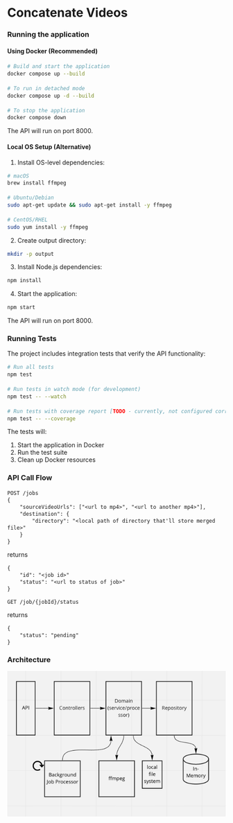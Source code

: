 # Concatenate Videos

### Running the application

#### Using Docker (Recommended)

```bash
# Build and start the application
docker compose up --build

# To run in detached mode
docker compose up -d --build

# To stop the application
docker compose down
```

The API will run on port 8000.

#### Local OS Setup (Alternative)

1. Install OS-level dependencies:
```bash
# macOS
brew install ffmpeg

# Ubuntu/Debian
sudo apt-get update && sudo apt-get install -y ffmpeg

# CentOS/RHEL
sudo yum install -y ffmpeg
```

2. Create output directory:
```bash
mkdir -p output
```

3. Install Node.js dependencies:
```bash
npm install
```

4. Start the application:
```bash
npm start
```

The API will run on port 8000.

### Running Tests

The project includes integration tests that verify the API functionality:

```bash
# Run all tests
npm test

# Run tests in watch mode (for development)
npm test -- --watch

# Run tests with coverage report [TODO - currently, not configured correctly]
npm test -- --coverage
```

The tests will:
1. Start the application in Docker
2. Run the test suite
3. Clean up Docker resources

### API Call Flow

```
POST /jobs
{
    "sourceVideoUrls": ["<url to mp4>", "<url to another mp4>"],
    "destination": {
        "directory": "<local path of directory that'll store merged file>"
    }
}
```

returns

```
{
    "id": "<job id>"
    "status": "<url to status of job>"
}
```

```
GET /job/{jobId}/status
```

returns

```
{
    "status": "pending"
}
```

### Architecture

![Overview](./architecture-overview.png)
